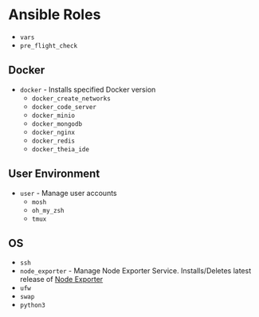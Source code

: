 # Ansible Roles #

- `vars`
- `pre_flight_check`

## Docker ##

- `docker` - Installs specified Docker version
  - `docker_create_networks`
  - `docker_code_server`
  - `docker_minio`
  - `docker_mongodb`
  - `docker_nginx`
  - `docker_redis`
  - `docker_theia_ide`

## User Environment ##

- `user` - Manage user accounts
  - `mosh`
  - `oh_my_zsh`
  - `tmux`

## OS ##

- `ssh`
- `node_exporter` - Manage Node Exporter Service.
    Installs/Deletes latest release of [Node Exporter](https://github.com/prometheus/node_exporter)
- `ufw`
- `swap`
- `python3`
